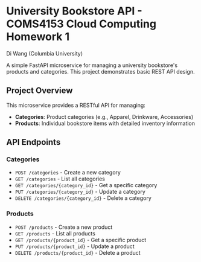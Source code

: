 # University Bookstore API - COMS4153 Cloud Computing Homework 1
Di Wang (Columbia University)

A simple FastAPI microservice for managing a university bookstore's products and categories. This project demonstrates basic REST API design.

## Project Overview

This microservice provides a RESTful API for managing:
- **Categories**: Product categories (e.g., Apparel, Drinkware, Accessories)
- **Products**: Individual bookstore items with detailed inventory information

## API Endpoints

### Categories
- `POST /categories` - Create a new category
- `GET /categories` - List all categories
- `GET /categories/{category_id}` - Get a specific category
- `PUT /categories/{category_id}` - Update a category
- `DELETE /categories/{category_id}` - Delete a category

### Products
- `POST /products` - Create a new product
- `GET /products` - List all products
- `GET /products/{product_id}` - Get a specific product
- `PUT /products/{product_id}` - Update a product
- `DELETE /products/{product_id}` - Delete a product
